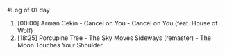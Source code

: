 #Log of 01 day

1. [00:00] Arman Cekin - Cancel on You - Cancel on You (feat. House of Wolf)
1. [18:25] Porcupine Tree - The Sky Moves Sideways (remaster) - The Moon Touches Your Shoulder
